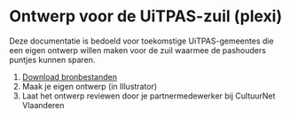---
---

# Ontwerp voor de UiTPAS-zuil (plexi)

Deze documentatie is bedoeld voor toekomstige UiTPAS-gemeentes die een eigen ontwerp willen maken voor de zuil waarmee de pashouders puntjes kunnen sparen.

1. [Download bronbestanden](https://github.com/cultuurnet/uitpas-design/archive/master.zip)
2. Maak je eigen ontwerp (in Illustrator)
3. Laat het ontwerp reviewen door je partnermedewerker bij CultuurNet Vlaanderen
